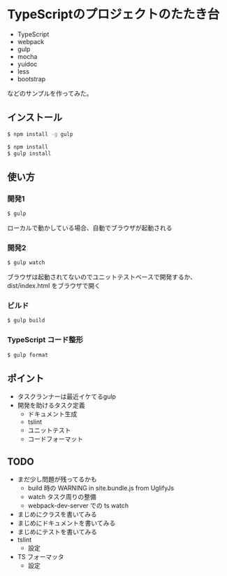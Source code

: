 TypeScriptのプロジェクトのたたき台
==================================

* TypeScript
* webpack
* gulp
* mocha
* yuidoc
* less
* bootstrap

などのサンプルを作ってみた。

インストール
------------

```sh
$ npm install -g gulp
```

```sh
$ npm install
$ gulp install
```

使い方
------

### 開発1

```sh
$ gulp
```

ローカルで動かしている場合、自動でブラウザが起動される

### 開発2

```sh
$ gulp watch
```

ブラウザは起動されてないのでユニットテストベースで開発するか、dist/index.html をブラウザで開く

### ビルド

```sh
$ gulp build
```

### TypeScript コード整形

```sh
$ gulp format
```

ポイント
--------

* タスクランナーは最近イケてるgulp
* 開発を助けるタスク定義
  * ドキュメント生成
  * tslint
  * ユニットテスト
  * コードフォーマット

TODO
----

* まだ少し問題が残ってるかも
  * build 時の WARNING in site.bundle.js from UglifyJs
  * watch タスク周りの整備
  * webpack-dev-server での ts watch
* まじめにクラスを書いてみる
* まじめにドキュメントを書いてみる
* まじめにテストを書いてみる
* tslint
  * 設定
* TS フォーマッタ
  * 設定
